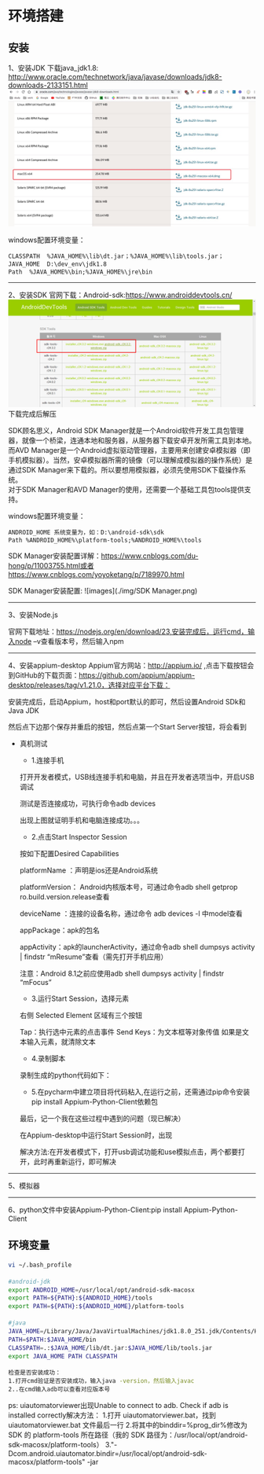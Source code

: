 # 环境搭建

## 安装

1、安装JDK
下载java_jdk1.8: http://www.oracle.com/technetwork/java/javase/downloads/jdk8-downloads-2133151.html
![images](./img/jdk.png)

windows配置环境变量：

    CLASSPATH  %JAVA_HOME%\lib\dt.jar；%JAVA_HOME%\lib\tools.jar；  
    JAVA_HOME  D:\dev_env\jdk1.8    
    Path  %JAVA_HOME%\bin;%JAVA_HOME%\jre\bin  

***
2、安装SDK
官网下载：Android-sdk:https://www.androiddevtools.cn/
![images](./img/sdk-tools.png)
下载完成后解压

SDK顾名思义，Android SDK Manager就是一个Android软件开发工具包管理器，就像一个桥梁，连通本地和服务器，从服务器下载安卓开发所需工具到本地。  
而AVD Manager是一个Android虚拟驱动管理器，主要用来创建安卓模拟器（即手机模拟器）。当然，安卓模拟器所需的镜像（可以理解成模拟器的操作系统）是通过SDK Manager来下载的。所以要想用模拟器，必须先使用SDK下载操作系统。  
对于SDK Manager和AVD Manager的使用，还需要一个基础工具包tools提供支持。

windows配置环境变量： 

    ANDROID_HOME 系统变量为，如：D:\android-sdk\sdk
    Path %ANDROID_HOME%\platform-tools;%ANDROID_HOME%\tools

SDK Manager安装配置详解：https://www.cnblogs.com/du-hong/p/11003755.html或者https://www.cnblogs.com/yoyoketang/p/7189970.html 

SDK Manager安装配置:
![images](./img/SDK Manager.png)

***
3、安装Node.js

官网下载地址：https://nodejs.org/en/download/23,安装完成后，运行cmd，输入node –v查看版本号，然后输入npm

***
4、安装appium-desktop
Appium官方网站：http://appium.io/ ,点击下载按钮会到GitHub的下载页面：https://github.com/appium/appium-desktop/releases/tag/v1.21.0，选择对应平台下载：

安装完成后，启动Appium，host和port默认的即可，然后设置Android SDk和Java JDK

然后点下边那个保存并重启的按钮，然后点第一个Start Server按钮，将会看到


- 真机测试

  * 1.连接手机

  打开开发者模式，USB线连接手机和电脑，并且在开发者选项当中，开启USB调试

  测试是否连接成功，可执行命令adb devices

  出现上图就证明手机和电脑连接成功。。。

  * 2.点击Start Inspector Session  

   按如下配置Desired Capabilities

   platformName ：声明是ios还是Android系统

   platformVersion： Android内核版本号，可通过命令adb shell getprop ro.build.version.release查看

   deviceName ：连接的设备名称，通过命令 adb devices -l 中model查看

   appPackage：apk的包名


   appActivity：apk的launcherActivity，通过命令adb shell dumpsys activity | findstr “mResume”查看（需先打开手机应用）

   注意：Android 8.1之前应使用adb shell dumpsys activity | findstr “mFocus”

  * 3.运行Start Session，选择元素

   右侧 Selected Element 区域有三个按钮

   Tap：执行选中元素的点击事件
   Send Keys：为文本框等对象传值
   如果是文本输入元素，就清除文本 
   
  * 4.录制脚本

   录制生成的python代码如下：

  * 5.在pycharm中建立项目将代码粘入,在运行之前，还需通过pip命令安装pip install Appium-Python-Client依赖包

   最后，记一个我在这些过程中遇到的问题（现已解决）

   在Appium-desktop中运行Start Session时，出现

   解决方法:在开发者模式下，打开usb调试功能和use模拟点击，两个都要打开，此时再重新运行，即可解决

***
5、模拟器

***
6、python文件中安装Appium-Python-Client:pip install Appium-Python-Client

## 环境变量

```.bash
vi ~/.bash_profile

#android-jdk
export ANDROID_HOME=/usr/local/opt/android-sdk-macosx
export PATH=${PATH}:${ANDROID_HOME}/tools
export PATH=${PATH}:${ANDROID_HOME}/platform-tools

#java
JAVA_HOME=/Library/Java/JavaVirtualMachines/jdk1.8.0_251.jdk/Contents/Home
PATH=$PATH:$JAVA_HOME/bin
CLASSPATH=.:$JAVA_HOME/lib/dt.jar:$JAVA_HOME/lib/tools.jar
export JAVA_HOME PATH CLASSPATH

检查是否安装成功：
1.打开cmd验证是否安装成功，输入java -version，然后输入javac
2..在cmd输入adb可以查看对应版本号
```

ps:
uiautomatorviewer出现Unable to connect to adb. Check if adb is installed correctly解决方法：
1.打开 uiautomatorviewer.bat，找到 uiautomatorviewer.bat 文件最后一行
2.将其中的binddir=%prog_dir%修改为 SDK 的 platform-tools 所在路径（我的 SDK 路径为：/usr/local/opt/android-sdk-macosx/platform-tools）
3."-Dcom.android.uiautomator.bindir=/usr/local/opt/android-sdk-macosx/platform-tools" -jar


